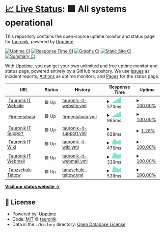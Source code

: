 # [📈 Live Status](https://tauronik.github.io/tauro-upptime): <!--live status--> **🟩 All systems operational**

This repository contains the open-source uptime monitor and status page for [tauronik](https://tauronik.github.io/tauro-upptime), powered by [Upptime](https://github.com/upptime/upptime).

[![Uptime CI](https://github.com/tauronik/tauro-upptime/workflows/Uptime%20CI/badge.svg)](https://github.com/tauronik/tauro-upptime/actions?query=workflow%3A%22Uptime+CI%22)
[![Response Time CI](https://github.com/tauronik/tauro-upptime/workflows/Response%20Time%20CI/badge.svg)](https://github.com/tauronik/tauro-upptime/actions?query=workflow%3A%22Response+Time+CI%22)
[![Graphs CI](https://github.com/tauronik/tauro-upptime/workflows/Graphs%20CI/badge.svg)](https://github.com/tauronik/tauro-upptime/actions?query=workflow%3A%22Graphs+CI%22)
[![Static Site CI](https://github.com/tauronik/tauro-upptime/workflows/Static%20Site%20CI/badge.svg)](https://github.com/tauronik/tauro-upptime/actions?query=workflow%3A%22Static+Site+CI%22)
[![Summary CI](https://github.com/tauronik/tauro-upptime/workflows/Summary%20CI/badge.svg)](https://github.com/tauronik/tauro-upptime/actions?query=workflow%3A%22Summary+CI%22)

With [Upptime](https://upptime.js.org), you can get your own unlimited and free uptime monitor and status page, powered entirely by a GitHub repository. We use [Issues](https://github.com/tauronik/tauro-upptime/issues) as incident reports, [Actions](https://github.com/tauronik/tauro-upptime/actions) as uptime monitors, and [Pages](https://tauronik.github.io/tauro-upptime) for the status page.

<!--start: status pages-->
<!-- This summary is generated by Upptime (https://github.com/upptime/upptime) -->
<!-- Do not edit this manually, your changes will be overwritten -->
<!-- prettier-ignore -->
| URL | Status | History | Response Time | Uptime |
| --- | ------ | ------- | ------------- | ------ |
| <img alt="" src="https://icons.duckduckgo.com/ip3/www.tauronik.de.ico" height="13"> [Tauronik IT Website](https://www.tauronik.de) | 🟩 Up | [tauronik-it-website.yml](https://github.com/tauronik/tauro-upptime/commits/HEAD/history/tauronik-it-website.yml) | <details><summary><img alt="Response time graph" src="./graphs/tauronik-it-website/response-time-week.png" height="20"> 570ms</summary><br><a href="https://tauronik.github.io/tauro-upptime/history/tauronik-it-website"><img alt="Response time 570" src="https://img.shields.io/endpoint?url=https%3A%2F%2Fraw.githubusercontent.com%2Ftauronik%2Ftauro-upptime%2FHEAD%2Fapi%2Ftauronik-it-website%2Fresponse-time.json"></a><br><a href="https://tauronik.github.io/tauro-upptime/history/tauronik-it-website"><img alt="24-hour response time 570" src="https://img.shields.io/endpoint?url=https%3A%2F%2Fraw.githubusercontent.com%2Ftauronik%2Ftauro-upptime%2FHEAD%2Fapi%2Ftauronik-it-website%2Fresponse-time-day.json"></a><br><a href="https://tauronik.github.io/tauro-upptime/history/tauronik-it-website"><img alt="7-day response time 570" src="https://img.shields.io/endpoint?url=https%3A%2F%2Fraw.githubusercontent.com%2Ftauronik%2Ftauro-upptime%2FHEAD%2Fapi%2Ftauronik-it-website%2Fresponse-time-week.json"></a><br><a href="https://tauronik.github.io/tauro-upptime/history/tauronik-it-website"><img alt="30-day response time 570" src="https://img.shields.io/endpoint?url=https%3A%2F%2Fraw.githubusercontent.com%2Ftauronik%2Ftauro-upptime%2FHEAD%2Fapi%2Ftauronik-it-website%2Fresponse-time-month.json"></a><br><a href="https://tauronik.github.io/tauro-upptime/history/tauronik-it-website"><img alt="1-year response time 570" src="https://img.shields.io/endpoint?url=https%3A%2F%2Fraw.githubusercontent.com%2Ftauronik%2Ftauro-upptime%2FHEAD%2Fapi%2Ftauronik-it-website%2Fresponse-time-year.json"></a></details> | <details><summary><a href="https://tauronik.github.io/tauro-upptime/history/tauronik-it-website">100.00%</a></summary><a href="https://tauronik.github.io/tauro-upptime/history/tauronik-it-website"><img alt="All-time uptime 100.00%" src="https://img.shields.io/endpoint?url=https%3A%2F%2Fraw.githubusercontent.com%2Ftauronik%2Ftauro-upptime%2FHEAD%2Fapi%2Ftauronik-it-website%2Fuptime.json"></a><br><a href="https://tauronik.github.io/tauro-upptime/history/tauronik-it-website"><img alt="24-hour uptime 100.00%" src="https://img.shields.io/endpoint?url=https%3A%2F%2Fraw.githubusercontent.com%2Ftauronik%2Ftauro-upptime%2FHEAD%2Fapi%2Ftauronik-it-website%2Fuptime-day.json"></a><br><a href="https://tauronik.github.io/tauro-upptime/history/tauronik-it-website"><img alt="7-day uptime 100.00%" src="https://img.shields.io/endpoint?url=https%3A%2F%2Fraw.githubusercontent.com%2Ftauronik%2Ftauro-upptime%2FHEAD%2Fapi%2Ftauronik-it-website%2Fuptime-week.json"></a><br><a href="https://tauronik.github.io/tauro-upptime/history/tauronik-it-website"><img alt="30-day uptime 100.00%" src="https://img.shields.io/endpoint?url=https%3A%2F%2Fraw.githubusercontent.com%2Ftauronik%2Ftauro-upptime%2FHEAD%2Fapi%2Ftauronik-it-website%2Fuptime-month.json"></a><br><a href="https://tauronik.github.io/tauro-upptime/history/tauronik-it-website"><img alt="1-year uptime 100.00%" src="https://img.shields.io/endpoint?url=https%3A%2F%2Fraw.githubusercontent.com%2Ftauronik%2Ftauro-upptime%2FHEAD%2Fapi%2Ftauronik-it-website%2Fuptime-year.json"></a></details>
| <img alt="" src="https://icons.duckduckgo.com/ip3/firmentabata.de.ico" height="13"> [Firmentabata](https://firmentabata.de) | 🟩 Up | [firmentabata.yml](https://github.com/tauronik/tauro-upptime/commits/HEAD/history/firmentabata.yml) | <details><summary><img alt="Response time graph" src="./graphs/firmentabata/response-time-week.png" height="20"> 965ms</summary><br><a href="https://tauronik.github.io/tauro-upptime/history/firmentabata"><img alt="Response time 965" src="https://img.shields.io/endpoint?url=https%3A%2F%2Fraw.githubusercontent.com%2Ftauronik%2Ftauro-upptime%2FHEAD%2Fapi%2Ffirmentabata%2Fresponse-time.json"></a><br><a href="https://tauronik.github.io/tauro-upptime/history/firmentabata"><img alt="24-hour response time 965" src="https://img.shields.io/endpoint?url=https%3A%2F%2Fraw.githubusercontent.com%2Ftauronik%2Ftauro-upptime%2FHEAD%2Fapi%2Ffirmentabata%2Fresponse-time-day.json"></a><br><a href="https://tauronik.github.io/tauro-upptime/history/firmentabata"><img alt="7-day response time 965" src="https://img.shields.io/endpoint?url=https%3A%2F%2Fraw.githubusercontent.com%2Ftauronik%2Ftauro-upptime%2FHEAD%2Fapi%2Ffirmentabata%2Fresponse-time-week.json"></a><br><a href="https://tauronik.github.io/tauro-upptime/history/firmentabata"><img alt="30-day response time 965" src="https://img.shields.io/endpoint?url=https%3A%2F%2Fraw.githubusercontent.com%2Ftauronik%2Ftauro-upptime%2FHEAD%2Fapi%2Ffirmentabata%2Fresponse-time-month.json"></a><br><a href="https://tauronik.github.io/tauro-upptime/history/firmentabata"><img alt="1-year response time 965" src="https://img.shields.io/endpoint?url=https%3A%2F%2Fraw.githubusercontent.com%2Ftauronik%2Ftauro-upptime%2FHEAD%2Fapi%2Ffirmentabata%2Fresponse-time-year.json"></a></details> | <details><summary><a href="https://tauronik.github.io/tauro-upptime/history/firmentabata">100.00%</a></summary><a href="https://tauronik.github.io/tauro-upptime/history/firmentabata"><img alt="All-time uptime 100.00%" src="https://img.shields.io/endpoint?url=https%3A%2F%2Fraw.githubusercontent.com%2Ftauronik%2Ftauro-upptime%2FHEAD%2Fapi%2Ffirmentabata%2Fuptime.json"></a><br><a href="https://tauronik.github.io/tauro-upptime/history/firmentabata"><img alt="24-hour uptime 100.00%" src="https://img.shields.io/endpoint?url=https%3A%2F%2Fraw.githubusercontent.com%2Ftauronik%2Ftauro-upptime%2FHEAD%2Fapi%2Ffirmentabata%2Fuptime-day.json"></a><br><a href="https://tauronik.github.io/tauro-upptime/history/firmentabata"><img alt="7-day uptime 100.00%" src="https://img.shields.io/endpoint?url=https%3A%2F%2Fraw.githubusercontent.com%2Ftauronik%2Ftauro-upptime%2FHEAD%2Fapi%2Ffirmentabata%2Fuptime-week.json"></a><br><a href="https://tauronik.github.io/tauro-upptime/history/firmentabata"><img alt="30-day uptime 100.00%" src="https://img.shields.io/endpoint?url=https%3A%2F%2Fraw.githubusercontent.com%2Ftauronik%2Ftauro-upptime%2FHEAD%2Fapi%2Ffirmentabata%2Fuptime-month.json"></a><br><a href="https://tauronik.github.io/tauro-upptime/history/firmentabata"><img alt="1-year uptime 100.00%" src="https://img.shields.io/endpoint?url=https%3A%2F%2Fraw.githubusercontent.com%2Ftauronik%2Ftauro-upptime%2FHEAD%2Fapi%2Ffirmentabata%2Fuptime-year.json"></a></details>
| <img alt="" src="https://icons.duckduckgo.com/ip3/support.tauromax.de.ico" height="13"> [Tauronik IT Support](https://support.tauromax.de) | 🟩 Up | [tauronik-it-support.yml](https://github.com/tauronik/tauro-upptime/commits/HEAD/history/tauronik-it-support.yml) | <details><summary><img alt="Response time graph" src="./graphs/tauronik-it-support/response-time-week.png" height="20"> 628ms</summary><br><a href="https://tauronik.github.io/tauro-upptime/history/tauronik-it-support"><img alt="Response time 628" src="https://img.shields.io/endpoint?url=https%3A%2F%2Fraw.githubusercontent.com%2Ftauronik%2Ftauro-upptime%2FHEAD%2Fapi%2Ftauronik-it-support%2Fresponse-time.json"></a><br><a href="https://tauronik.github.io/tauro-upptime/history/tauronik-it-support"><img alt="24-hour response time 628" src="https://img.shields.io/endpoint?url=https%3A%2F%2Fraw.githubusercontent.com%2Ftauronik%2Ftauro-upptime%2FHEAD%2Fapi%2Ftauronik-it-support%2Fresponse-time-day.json"></a><br><a href="https://tauronik.github.io/tauro-upptime/history/tauronik-it-support"><img alt="7-day response time 628" src="https://img.shields.io/endpoint?url=https%3A%2F%2Fraw.githubusercontent.com%2Ftauronik%2Ftauro-upptime%2FHEAD%2Fapi%2Ftauronik-it-support%2Fresponse-time-week.json"></a><br><a href="https://tauronik.github.io/tauro-upptime/history/tauronik-it-support"><img alt="30-day response time 628" src="https://img.shields.io/endpoint?url=https%3A%2F%2Fraw.githubusercontent.com%2Ftauronik%2Ftauro-upptime%2FHEAD%2Fapi%2Ftauronik-it-support%2Fresponse-time-month.json"></a><br><a href="https://tauronik.github.io/tauro-upptime/history/tauronik-it-support"><img alt="1-year response time 628" src="https://img.shields.io/endpoint?url=https%3A%2F%2Fraw.githubusercontent.com%2Ftauronik%2Ftauro-upptime%2FHEAD%2Fapi%2Ftauronik-it-support%2Fresponse-time-year.json"></a></details> | <details><summary><a href="https://tauronik.github.io/tauro-upptime/history/tauronik-it-support">1.28%</a></summary><a href="https://tauronik.github.io/tauro-upptime/history/tauronik-it-support"><img alt="All-time uptime 1.28%" src="https://img.shields.io/endpoint?url=https%3A%2F%2Fraw.githubusercontent.com%2Ftauronik%2Ftauro-upptime%2FHEAD%2Fapi%2Ftauronik-it-support%2Fuptime.json"></a><br><a href="https://tauronik.github.io/tauro-upptime/history/tauronik-it-support"><img alt="24-hour uptime 1.28%" src="https://img.shields.io/endpoint?url=https%3A%2F%2Fraw.githubusercontent.com%2Ftauronik%2Ftauro-upptime%2FHEAD%2Fapi%2Ftauronik-it-support%2Fuptime-day.json"></a><br><a href="https://tauronik.github.io/tauro-upptime/history/tauronik-it-support"><img alt="7-day uptime 1.28%" src="https://img.shields.io/endpoint?url=https%3A%2F%2Fraw.githubusercontent.com%2Ftauronik%2Ftauro-upptime%2FHEAD%2Fapi%2Ftauronik-it-support%2Fuptime-week.json"></a><br><a href="https://tauronik.github.io/tauro-upptime/history/tauronik-it-support"><img alt="30-day uptime 1.28%" src="https://img.shields.io/endpoint?url=https%3A%2F%2Fraw.githubusercontent.com%2Ftauronik%2Ftauro-upptime%2FHEAD%2Fapi%2Ftauronik-it-support%2Fuptime-month.json"></a><br><a href="https://tauronik.github.io/tauro-upptime/history/tauronik-it-support"><img alt="1-year uptime 1.28%" src="https://img.shields.io/endpoint?url=https%3A%2F%2Fraw.githubusercontent.com%2Ftauronik%2Ftauro-upptime%2FHEAD%2Fapi%2Ftauronik-it-support%2Fuptime-year.json"></a></details>
| <img alt="" src="https://icons.duckduckgo.com/ip3/wiki.tauronik.de.ico" height="13"> [Tauronik IT Wiki](https://wiki.tauronik.de) | 🟩 Up | [tauronik-it-wiki.yml](https://github.com/tauronik/tauro-upptime/commits/HEAD/history/tauronik-it-wiki.yml) | <details><summary><img alt="Response time graph" src="./graphs/tauronik-it-wiki/response-time-week.png" height="20"> 476ms</summary><br><a href="https://tauronik.github.io/tauro-upptime/history/tauronik-it-wiki"><img alt="Response time 476" src="https://img.shields.io/endpoint?url=https%3A%2F%2Fraw.githubusercontent.com%2Ftauronik%2Ftauro-upptime%2FHEAD%2Fapi%2Ftauronik-it-wiki%2Fresponse-time.json"></a><br><a href="https://tauronik.github.io/tauro-upptime/history/tauronik-it-wiki"><img alt="24-hour response time 476" src="https://img.shields.io/endpoint?url=https%3A%2F%2Fraw.githubusercontent.com%2Ftauronik%2Ftauro-upptime%2FHEAD%2Fapi%2Ftauronik-it-wiki%2Fresponse-time-day.json"></a><br><a href="https://tauronik.github.io/tauro-upptime/history/tauronik-it-wiki"><img alt="7-day response time 476" src="https://img.shields.io/endpoint?url=https%3A%2F%2Fraw.githubusercontent.com%2Ftauronik%2Ftauro-upptime%2FHEAD%2Fapi%2Ftauronik-it-wiki%2Fresponse-time-week.json"></a><br><a href="https://tauronik.github.io/tauro-upptime/history/tauronik-it-wiki"><img alt="30-day response time 476" src="https://img.shields.io/endpoint?url=https%3A%2F%2Fraw.githubusercontent.com%2Ftauronik%2Ftauro-upptime%2FHEAD%2Fapi%2Ftauronik-it-wiki%2Fresponse-time-month.json"></a><br><a href="https://tauronik.github.io/tauro-upptime/history/tauronik-it-wiki"><img alt="1-year response time 476" src="https://img.shields.io/endpoint?url=https%3A%2F%2Fraw.githubusercontent.com%2Ftauronik%2Ftauro-upptime%2FHEAD%2Fapi%2Ftauronik-it-wiki%2Fresponse-time-year.json"></a></details> | <details><summary><a href="https://tauronik.github.io/tauro-upptime/history/tauronik-it-wiki">100.00%</a></summary><a href="https://tauronik.github.io/tauro-upptime/history/tauronik-it-wiki"><img alt="All-time uptime 100.00%" src="https://img.shields.io/endpoint?url=https%3A%2F%2Fraw.githubusercontent.com%2Ftauronik%2Ftauro-upptime%2FHEAD%2Fapi%2Ftauronik-it-wiki%2Fuptime.json"></a><br><a href="https://tauronik.github.io/tauro-upptime/history/tauronik-it-wiki"><img alt="24-hour uptime 100.00%" src="https://img.shields.io/endpoint?url=https%3A%2F%2Fraw.githubusercontent.com%2Ftauronik%2Ftauro-upptime%2FHEAD%2Fapi%2Ftauronik-it-wiki%2Fuptime-day.json"></a><br><a href="https://tauronik.github.io/tauro-upptime/history/tauronik-it-wiki"><img alt="7-day uptime 100.00%" src="https://img.shields.io/endpoint?url=https%3A%2F%2Fraw.githubusercontent.com%2Ftauronik%2Ftauro-upptime%2FHEAD%2Fapi%2Ftauronik-it-wiki%2Fuptime-week.json"></a><br><a href="https://tauronik.github.io/tauro-upptime/history/tauronik-it-wiki"><img alt="30-day uptime 100.00%" src="https://img.shields.io/endpoint?url=https%3A%2F%2Fraw.githubusercontent.com%2Ftauronik%2Ftauro-upptime%2FHEAD%2Fapi%2Ftauronik-it-wiki%2Fuptime-month.json"></a><br><a href="https://tauronik.github.io/tauro-upptime/history/tauronik-it-wiki"><img alt="1-year uptime 100.00%" src="https://img.shields.io/endpoint?url=https%3A%2F%2Fraw.githubusercontent.com%2Ftauronik%2Ftauro-upptime%2FHEAD%2Fapi%2Ftauronik-it-wiki%2Fuptime-year.json"></a></details>
| <img alt="" src="https://icons.duckduckgo.com/ip3/webmail.tauronik.de.ico" height="13"> [Tauronik IT Webmail](https://webmail.tauronik.de) | 🟩 Up | [tauronik-it-webmail.yml](https://github.com/tauronik/tauro-upptime/commits/HEAD/history/tauronik-it-webmail.yml) | <details><summary><img alt="Response time graph" src="./graphs/tauronik-it-webmail/response-time-week.png" height="20"> 330ms</summary><br><a href="https://tauronik.github.io/tauro-upptime/history/tauronik-it-webmail"><img alt="Response time 330" src="https://img.shields.io/endpoint?url=https%3A%2F%2Fraw.githubusercontent.com%2Ftauronik%2Ftauro-upptime%2FHEAD%2Fapi%2Ftauronik-it-webmail%2Fresponse-time.json"></a><br><a href="https://tauronik.github.io/tauro-upptime/history/tauronik-it-webmail"><img alt="24-hour response time 330" src="https://img.shields.io/endpoint?url=https%3A%2F%2Fraw.githubusercontent.com%2Ftauronik%2Ftauro-upptime%2FHEAD%2Fapi%2Ftauronik-it-webmail%2Fresponse-time-day.json"></a><br><a href="https://tauronik.github.io/tauro-upptime/history/tauronik-it-webmail"><img alt="7-day response time 330" src="https://img.shields.io/endpoint?url=https%3A%2F%2Fraw.githubusercontent.com%2Ftauronik%2Ftauro-upptime%2FHEAD%2Fapi%2Ftauronik-it-webmail%2Fresponse-time-week.json"></a><br><a href="https://tauronik.github.io/tauro-upptime/history/tauronik-it-webmail"><img alt="30-day response time 330" src="https://img.shields.io/endpoint?url=https%3A%2F%2Fraw.githubusercontent.com%2Ftauronik%2Ftauro-upptime%2FHEAD%2Fapi%2Ftauronik-it-webmail%2Fresponse-time-month.json"></a><br><a href="https://tauronik.github.io/tauro-upptime/history/tauronik-it-webmail"><img alt="1-year response time 330" src="https://img.shields.io/endpoint?url=https%3A%2F%2Fraw.githubusercontent.com%2Ftauronik%2Ftauro-upptime%2FHEAD%2Fapi%2Ftauronik-it-webmail%2Fresponse-time-year.json"></a></details> | <details><summary><a href="https://tauronik.github.io/tauro-upptime/history/tauronik-it-webmail">100.00%</a></summary><a href="https://tauronik.github.io/tauro-upptime/history/tauronik-it-webmail"><img alt="All-time uptime 100.00%" src="https://img.shields.io/endpoint?url=https%3A%2F%2Fraw.githubusercontent.com%2Ftauronik%2Ftauro-upptime%2FHEAD%2Fapi%2Ftauronik-it-webmail%2Fuptime.json"></a><br><a href="https://tauronik.github.io/tauro-upptime/history/tauronik-it-webmail"><img alt="24-hour uptime 100.00%" src="https://img.shields.io/endpoint?url=https%3A%2F%2Fraw.githubusercontent.com%2Ftauronik%2Ftauro-upptime%2FHEAD%2Fapi%2Ftauronik-it-webmail%2Fuptime-day.json"></a><br><a href="https://tauronik.github.io/tauro-upptime/history/tauronik-it-webmail"><img alt="7-day uptime 100.00%" src="https://img.shields.io/endpoint?url=https%3A%2F%2Fraw.githubusercontent.com%2Ftauronik%2Ftauro-upptime%2FHEAD%2Fapi%2Ftauronik-it-webmail%2Fuptime-week.json"></a><br><a href="https://tauronik.github.io/tauro-upptime/history/tauronik-it-webmail"><img alt="30-day uptime 100.00%" src="https://img.shields.io/endpoint?url=https%3A%2F%2Fraw.githubusercontent.com%2Ftauronik%2Ftauro-upptime%2FHEAD%2Fapi%2Ftauronik-it-webmail%2Fuptime-month.json"></a><br><a href="https://tauronik.github.io/tauro-upptime/history/tauronik-it-webmail"><img alt="1-year uptime 100.00%" src="https://img.shields.io/endpoint?url=https%3A%2F%2Fraw.githubusercontent.com%2Ftauronik%2Ftauro-upptime%2FHEAD%2Fapi%2Ftauronik-it-webmail%2Fuptime-year.json"></a></details>
| <img alt="" src="https://icons.duckduckgo.com/ip3/www.tanzschule-teltow.de.ico" height="13"> [Tanzschule Teltow](https://www.tanzschule-teltow.de) | 🟩 Up | [tanzschule-teltow.yml](https://github.com/tauronik/tauro-upptime/commits/HEAD/history/tanzschule-teltow.yml) | <details><summary><img alt="Response time graph" src="./graphs/tanzschule-teltow/response-time-week.png" height="20"> 539ms</summary><br><a href="https://tauronik.github.io/tauro-upptime/history/tanzschule-teltow"><img alt="Response time 539" src="https://img.shields.io/endpoint?url=https%3A%2F%2Fraw.githubusercontent.com%2Ftauronik%2Ftauro-upptime%2FHEAD%2Fapi%2Ftanzschule-teltow%2Fresponse-time.json"></a><br><a href="https://tauronik.github.io/tauro-upptime/history/tanzschule-teltow"><img alt="24-hour response time 539" src="https://img.shields.io/endpoint?url=https%3A%2F%2Fraw.githubusercontent.com%2Ftauronik%2Ftauro-upptime%2FHEAD%2Fapi%2Ftanzschule-teltow%2Fresponse-time-day.json"></a><br><a href="https://tauronik.github.io/tauro-upptime/history/tanzschule-teltow"><img alt="7-day response time 539" src="https://img.shields.io/endpoint?url=https%3A%2F%2Fraw.githubusercontent.com%2Ftauronik%2Ftauro-upptime%2FHEAD%2Fapi%2Ftanzschule-teltow%2Fresponse-time-week.json"></a><br><a href="https://tauronik.github.io/tauro-upptime/history/tanzschule-teltow"><img alt="30-day response time 539" src="https://img.shields.io/endpoint?url=https%3A%2F%2Fraw.githubusercontent.com%2Ftauronik%2Ftauro-upptime%2FHEAD%2Fapi%2Ftanzschule-teltow%2Fresponse-time-month.json"></a><br><a href="https://tauronik.github.io/tauro-upptime/history/tanzschule-teltow"><img alt="1-year response time 539" src="https://img.shields.io/endpoint?url=https%3A%2F%2Fraw.githubusercontent.com%2Ftauronik%2Ftauro-upptime%2FHEAD%2Fapi%2Ftanzschule-teltow%2Fresponse-time-year.json"></a></details> | <details><summary><a href="https://tauronik.github.io/tauro-upptime/history/tanzschule-teltow">100.00%</a></summary><a href="https://tauronik.github.io/tauro-upptime/history/tanzschule-teltow"><img alt="All-time uptime 100.00%" src="https://img.shields.io/endpoint?url=https%3A%2F%2Fraw.githubusercontent.com%2Ftauronik%2Ftauro-upptime%2FHEAD%2Fapi%2Ftanzschule-teltow%2Fuptime.json"></a><br><a href="https://tauronik.github.io/tauro-upptime/history/tanzschule-teltow"><img alt="24-hour uptime 100.00%" src="https://img.shields.io/endpoint?url=https%3A%2F%2Fraw.githubusercontent.com%2Ftauronik%2Ftauro-upptime%2FHEAD%2Fapi%2Ftanzschule-teltow%2Fuptime-day.json"></a><br><a href="https://tauronik.github.io/tauro-upptime/history/tanzschule-teltow"><img alt="7-day uptime 100.00%" src="https://img.shields.io/endpoint?url=https%3A%2F%2Fraw.githubusercontent.com%2Ftauronik%2Ftauro-upptime%2FHEAD%2Fapi%2Ftanzschule-teltow%2Fuptime-week.json"></a><br><a href="https://tauronik.github.io/tauro-upptime/history/tanzschule-teltow"><img alt="30-day uptime 100.00%" src="https://img.shields.io/endpoint?url=https%3A%2F%2Fraw.githubusercontent.com%2Ftauronik%2Ftauro-upptime%2FHEAD%2Fapi%2Ftanzschule-teltow%2Fuptime-month.json"></a><br><a href="https://tauronik.github.io/tauro-upptime/history/tanzschule-teltow"><img alt="1-year uptime 100.00%" src="https://img.shields.io/endpoint?url=https%3A%2F%2Fraw.githubusercontent.com%2Ftauronik%2Ftauro-upptime%2FHEAD%2Fapi%2Ftanzschule-teltow%2Fuptime-year.json"></a></details>

<!--end: status pages-->

[**Visit our status website →**](https://tauronik.github.io/tauro-upptime)

## 📄 License

- Powered by: [Upptime](https://github.com/upptime/upptime)
- Code: [MIT](./LICENSE) © [tauronik](https://tauronik.github.io/tauro-upptime)
- Data in the `./history` directory: [Open Database License](https://opendatacommons.org/licenses/odbl/1-0/)
